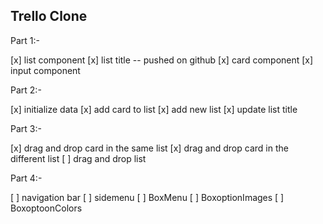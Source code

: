 ## Trello Clone

Part 1:-

[x] list component
[x] list title -- pushed on github
[x] card component
[x] input component

Part 2:-

[x] initialize data
[x] add card to list
[x] add new list
[x] update list title

Part 3:-

[x] drag and drop card in the same list
[x] drag and drop card in the different list
[ ] drag and drop list

Part 4:-

[ ] navigation bar
[ ] sidemenu
[ ] BoxMenu
[ ] BoxoptionImages
[ ] BoxoptoonColors
